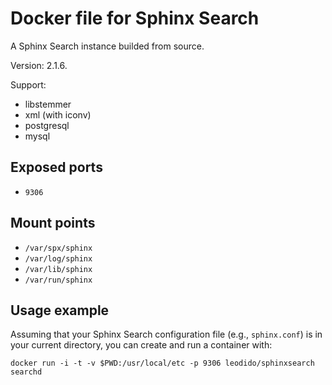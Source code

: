 Docker file for Sphinx Search
=============================

A Sphinx Search instance builded from source.

Version: 2.1.6.

Support:
 - libstemmer
 - xml (with iconv)
 - postgresql
 - mysql

## Exposed ports

* `9306`

## Mount points

* `/var/spx/sphinx`
* `/var/log/sphinx`
* `/var/lib/sphinx`
* `/var/run/sphinx`

## Usage example

Assuming that your Sphinx Search configuration file (e.g., `sphinx.conf`) is in your current directory, you can create and run a container with:


```
docker run -i -t -v $PWD:/usr/local/etc -p 9306 leodido/sphinxsearch searchd
```

